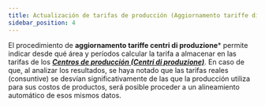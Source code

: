 ```yaml
---
title: Actualización de tarifas de producción (Aggiornamento tariffe di produzione)
sidebar_position: 4 
---
```


El procedimiento de **aggiornamento tariffe centri di produzione*** permite indicar desde qué área y períodos calcular la tarifa a almacenar en las tarifas de los [***Centros de producción (Centri di produzione)***](/docs/controlling/controlling-parametrization/controlling-specific-settings/cost-centers). En caso de que, al analizar los resultados, se haya notado que las tarifas reales (consuntive) se desvían significativamente de las que la producción utiliza para sus costos de productos, será posible proceder a un alineamiento automático de esos mismos datos.